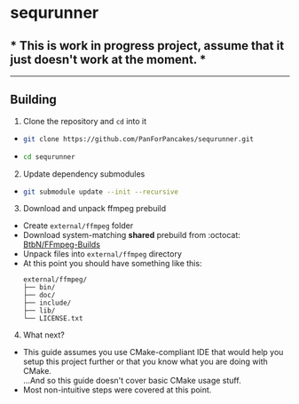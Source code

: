 ﻿# sequrunner

## \* This is **work in progress project**, assume that **it just doesn't work at the moment**. \*

---

## Building

1. Clone the repository and `cd` into it

- ```sh
  git clone https://github.com/PanForPancakes/sequrunner.git
  ```
- ```sh
  cd sequrunner
  ```

2. Update dependency submodules

- ```sh
  git submodule update --init --recursive
  ```

3. Download and unpack ffmpeg prebuild
- Create `external/ffmpeg` folder
- Download system-matching **shared** prebuild from :octocat: [BtbN/FFmpeg-Builds](https://github.com/BtbN/FFmpeg-Builds/releases/tag/latest)
- Unpack files into `external/ffmpeg` directory
- At this point you should have something like this:
  ```
  external/ffmpeg/
  ├── bin/
  ├── doc/
  ├── include/
  ├── lib/
  └── LICENSE.txt
  ```

4. What next?
- This guide assumes you use CMake-compliant IDE that would help you setup this project further or that you know what you are doing with CMake.  
  ...And so this guide doesn't cover basic CMake usage stuff.
- Most non-intuitive steps were covered at this point.